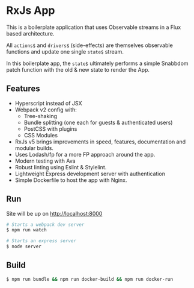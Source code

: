 RxJs App
========

This is a boilerplate application that uses Observable streams in a Flux based architecture.

All `actions$` and `drivers$` (side-effects) are themselves observable functions and update one single `state$` stream.

In this boilerplate app, the `state$` ultimately performs a simple Snabbdom patch function with the old & new state to render the App.

Features
--------
- Hyperscript instead of JSX
- Webpack v2 config with:
  - Tree-shaking
  - Bundle splitting (one each for guests & authenticated users)
  - PostCSS with plugins
  - CSS Modules
- RxJs v5 brings improvements in speed, features, documentation and modular builds.
- Uses Lodash/fp for a more FP approach around the app.
- Modern testing with Ava
- Robust linting using Eslint & Stylelint.
- Lightweight Express development server with authentication
- Simple Dockerfile to host the app with Nginx.

Run
---

Site will be up on [http://localhost:8000](http://localhost:8000)

````bash
# Starts a webpack dev server
$ npm run watch

# Starts an express server
$ node server

````

Build
-----


````bash
$ npm run bundle && npm run docker-build && npm run docker-run
````
